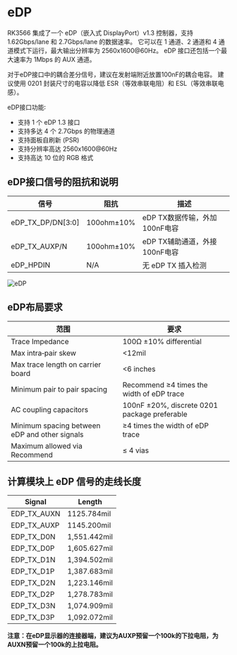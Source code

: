 ﻿---
sidebar_label: 'eDP'
sidebar_position: 10
---

# eDP

RK3566 集成了一个 eDP（嵌入式 DisplayPort）v1.3 控制器，支持 1.62Gbps/lane 和 2.7Gbps/lane 的数据速率。 它可以在 1 通道、2 通道和 4 通道模式下运行，最大输出分辨率为 2560x1600@60Hz。 eDP 接口还包括一个最大速率为 1Mbps 的 AUX 通道。

对于eDP接口中的耦合差分信号，建议在发射端附近放置100nF的耦合电容。 建议使用 0201 封装尺寸的电容以降低 ESR（等效串联电阻）和 ESL（等效串联电感）。

eDP接口功能꞉
   - 支持 1 个 eDP 1.3 接口
   - 支持多达 4 个 2.7Gbps 的物理通道
   - 支持面板自刷新 (PSR)
   - 支持分辨率高达 2560x1600@60Hz
   - 支持高达 10 位的 RGB 格式

## eDP接口信号的阻抗和说明

| 信号 |   阻抗   |    描述   |
|------|--------------|--------------|
|eDP_TX_DP/DN[3꞉0]|  100ohm±10%  |  eDP TX数据传输，外加100nF电容  |
|eDP_TX_AUXP/N|  100ohm±10%  |     eDP TX辅助通道，外接100nF电容   |
|eDP_HPDIN|  N/A   |   无 eDP TX 插入检测  |

![eDP](/img/cm3/edp-design.webp)

## eDP布局要求

|  范围                       |      要求   |
|----------------------------------|---------------------|
|Trace Impedance   | 100Ω ±10% differential  |
|Max intra‑pair skew   |  <12mil        |
|Max trace length on carrier board  | <6 inches  |   
|Minimum pair to pair spacing   |   Recommend ≥4 times the width of eDP trace   |
|AC coupling capacitors        |   100nF ±20%, discrete 0201 package preferable  |
|Minimum spacing between eDP and other signals  |  ≥4 times the width of eDP trace   |
|Maximum allowed via Recommend  | ≤ 4 vias  |

## 计算模块上 eDP 信号的走线长度

|Signal   |     Length     |
|---------|---------------|
|EDP_TX_AUXN |1125.784mil|  
|EDP_TX_AUXP |1145.200mil|
|EDP_TX_D0N |1,551.442mil|
|EDP_TX_D0P |1,605.627mil|
|EDP_TX_D1N |1,394.502mil|
|EDP_TX_D1P |1,387.683mil|
|EDP_TX_D2N |1,223.146mil|
|EDP_TX_D2P |1,278.783mil|
|EDP_TX_D3N |1,074.909mil|
|EDP_TX_D3P |1,092.072mil|

**注意：在eDP显示器的连接器端，建议为AUXP预留一个100k的下拉电阻，为AUXN预留一个100k的上拉电阻。**
